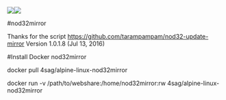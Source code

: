 [![](https://images.microbadger.com/badges/version/4sag/alpine-linux-nod32mirror.svg)](https://microbadger.com/images/4sag/alpine-linux-nod32mirror "Get your own version badge on microbadger.com")[![](https://images.microbadger.com/badges/image/4sag/alpine-linux-nod32mirror.svg)](https://microbadger.com/images/4sag/alpine-linux-nod32mirror "Get your own image badge on microbadger.com")

#nod32mirror

Thanks for the script https://github.com/tarampampam/nod32-update-mirror
Version 1.0.1.8 (Jul 13, 2016)

#Install Docker nod32mirror

docker pull 4sag/alpine-linux-nod32mirror

docker run -v /path/to/webshare:/home/nod32mirror:rw 4sag/alpine-linux-nod32mirror
